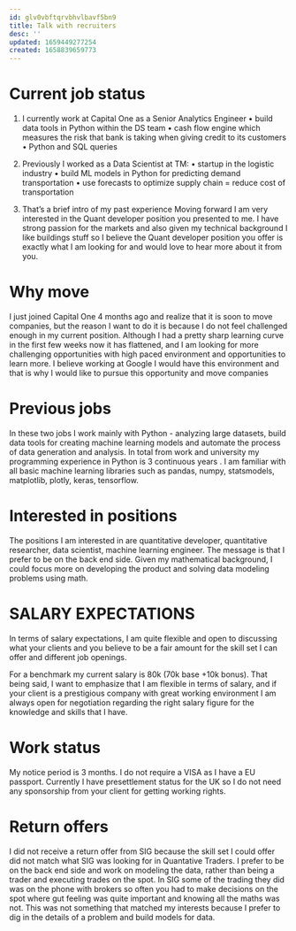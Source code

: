 ```yaml
---
id: glv0vbftqrvbhvlbavf5bn9
title: Talk with recruiters
desc: ''
updated: 1659449277254
created: 1658839659773
---
```

# Current job status

1) I currently work at Capital One as a Senior Analytics Engineer
    • build data tools in Python within the DS team
    • cash flow engine which measures the risk that bank is taking when giving credit to its customers
    • Python and SQL queries
2) Previously I worked as a Data Scientist at TM:
    • startup in the logistic industry
    • build ML models in Python for predicting demand transportation 
    • use forecasts to optimize supply chain = reduce cost of transportation

3) That’s a brief intro of my past experience
Moving forward I am very interested in the Quant developer position you presented to me. I have strong passion for the markets and also given my technical background I like buildings stuff so I believe the Quant developer position you offer is exactly what I am looking for and would love to hear more about it from you.

# Why move
I just joined Capital One 4 months ago and realize that it is soon to move companies, but the reason I want to do it is because I do not feel challenged enough in my current position. Although I had a pretty sharp learning curve in the first few weeks now it has flattened, and I am looking for more challenging opportunities with high paced environment and opportunities to learn more. I believe working at Google I would have this environment and that is why I would like to pursue this opportunity and move companies

# Previous jobs
In these two jobs I work mainly with Python - analyzing large datasets, build data tools for creating machine learning models and automate the process of data generation and analysis.
In total from work and university my programming experience in Python is 3 continuous years . I am familiar with all basic machine learning libraries such as pandas, numpy, statsmodels, matplotlib, plotly, keras, tensorflow.

# Interested in positions
The positions I am interested in are quantitative developer, quantitative researcher, data scientist, machine learning engineer. The message is that I prefer to be on the back end side. Given my mathematical background, I could focus more on developing the product and solving data modeling problems using math. 

# SALARY EXPECTATIONS
In terms of salary expectations, I am quite flexible and open to discussing what your clients and you believe to be a fair amount for the skill set I can offer and different job openings.

For a benchmark my current salary is 80k (70k base +10k bonus). That being said, I want to emphasize that I am flexible in terms of salary, and if your client is a prestigious company with great working environment I am always open for negotiation regarding the right salary figure for the knowledge and skills that I have.

# Work status
My notice period is 3 months. I do not require a VISA as I have a EU passport. Currently I have presettlement status for the UK so I do not need any sponsorship from your client for getting working rights.

# Return offers
I did not receive a return offer from SIG because the skill set I could offer did not match what SIG was looking for in Quantative Traders. I prefer to be on the back end side and work on modeling the data, rather than being a trader and executing trades on the spot. In SIG some of the trading they did was on the phone with brokers so often you had to make decisions on the spot where gut feeling was quite important and knowing all the maths was not. This was not something that matched my interests  because I prefer to dig in the details of a problem and build models for data.